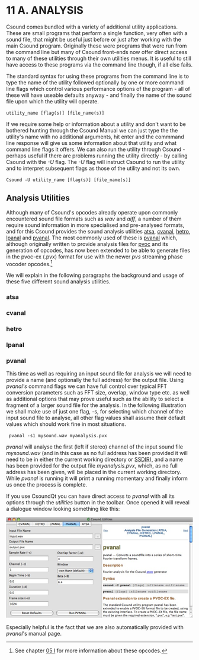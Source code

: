 11 A. ANALYSIS
==============

Csound comes bundled with a variety of additional utility applications.
These are small programs that perform a single function, very often with
a sound file, that might be useful just before or just after working
with the main Csound program. Originally these were programs that were
run from the command line but many of Csound front-ends now offer direct
access to many of these utilities through their own utilities menus. It
is useful to still have access to these programs via the command line
though, if all else fails.

The standard syntax for using these programs from the command line is to
type the name of the utility followed optionally by one or more command
line flags which control various performance options of the program -
all of these will have useable defaults anyway - and finally the name of
the sound file upon which the utility will operate.

    utility_name [flag(s)] [file_name(s)]

If we require some help or information about a utility and don't want
to be bothered hunting through the Csound Manual we can just type the
the utility's name with no additional arguments, hit enter and the
commmand line response will give us some information about that utility
and what command line flags it offers. We can also run the utility
through Csound - perhaps useful if there are problems running the
utility directly - by calling Csound with the *-U* flag. The *-U* flag will
instruct Csound to run the utility and to interpret subsequent flags as
those of the utility and not its own.

    Csound -U utility_name [flag(s)] [file_name(s)]


Analysis Utilities
------------------

Although many of Csound's opcodes already operate upon commonly
encountered sound file formats such as *wav* and *aiff*, a number of
them require sound information in more specialised and pre-analysed
formats, and for this Csound provides the sound analysis utilities
[atsa](https://csound.com/docs/manual/UtilityAtsa.html),
[cvanal](https://csound.com/docs/manual/cvanal.html),
[hetro](https://csound.com/docs/manual/hetro.html),
[lpanal](https://csound.com/docs/manual/lpanal.html) and
[pvanal](https://csound.com/docs/manual/pvanal.html). 
The most commonly used of these is
[pvanal](https://csound.com/docs/manual/pvanal.html) which, although
originally written to provide analysis files for
[pvoc](https://csound.com/docs/manual/pvoc.html) and its generation
of opcodes, has now been extended to be able to generate files in the
pvoc-ex (.pvx) format for use with the newer *pvs* streaming phase vocoder
opcodes.[^1]

[^1]: See chapter [05 I](05-i-fourier-analysis-spectral-processing.md)
      for more information about these opcodes.

We will explain in the following paragraphs the background and usage of these five different sound analysis utilities. 


### atsa


### cvanal


### hetro


### lpanal


### pvanal

This time as well as requiring an input sound file for analysis we will
need to provide a name (and optionally the full address) for the output
file. Using *pvanal's* command flags we can have full control over
typical FFT conversion parameters such as FFT size, overlap, window type
etc. as well as additional options that may prove useful such as the
ability to select a fragment of a larger sound file for the analysis. In
the following illustration we shall make use of just one flag, -s, for
selecting which channel of the input sound file to analyse, all other
flag values shall assume their default values which should work fine in
most situations.

     pvanal -s1 mysound.wav myanalysis.pvx

*pvanal* will analyse the first (left if stereo) channel of the input sound file *mysound.wav* (and in this case as no full address has been provided
it will need to be in either the current working directory or
[SSDIR](https://csound.com/docs/manual/CommandEnvironment.html)),
and a name has been provided for the output file *myanalysis.pvx*,
which, as no full address has been given, will be placed in the current
working directory. While *pvanal* is running it will print a running momentary and finally inform us once the process is complete.

If you use CsoundQt you can have direct access to *pvanal* with all its
options through the *utilities* button in the toolbar. Once opened it
will reveal a dialogue window looking something like this:

![](../resources/images/11-a-csoundqtpvanal.jpg)

Especially helpful is the fact that we are also automatically provided
with *pvanal*'s manual page.
